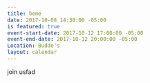 ```yaml
---
title: beme
date: 2017-10-08 14:38:00 -05:00
is featured: true
event-start-date: 2017-10-12 17:00:00 -05:00
event-end-date: 2017-10-12 20:00:00 -05:00
Location: Budde's
layout: calendar
---
```


join usfad